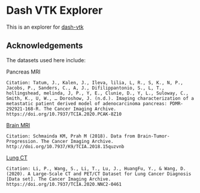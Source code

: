 # Dash VTK Explorer

This is an explorer for [dash-vtk](https://github.com/plotly/dash-vtk)


## Acknowledgements

The datasets used here include:

Pancreas MRI
```
Citation: Tatum, J., Kalen, J., Ileva, lilia, L, R., S, K., N, P., Jacobs, P., Sanders, C., A, J., Difilippantonio, S., L, T., hollingshead, melinda, J, P., Y, E., Clunie, D., Y, L., Suloway, C., Smith, K., U, W., … Doroshow, J. (n.d.). Imaging characterization of a metastatic patient derived model of adenocarcinoma pancreas: PDMR-292921-168-R. The Cancer Imaging Archive. https://doi.org/10.7937/TCIA.2020.PCAK-8Z10
```

[Brain MRI](https://wiki.cancerimagingarchive.net/display/Public/Brain-Tumor-Progression)

```
Citation: Schmainda KM, Prah M (2018). Data from Brain-Tumor-Progression. The Cancer Imaging Archive. http://doi.org/10.7937/K9/TCIA.2018.15quzvnb 
```
    
[Lung CT](https://wiki.cancerimagingarchive.net/pages/viewpage.action?pageId=70224216#70224216bcab02c187174a288dbcbf95d26179e8)

```
Citation: Li, P., Wang, S., Li, T., Lu, J., HuangFu, Y., & Wang, D. (2020). A Large-Scale CT and PET/CT Dataset for Lung Cancer Diagnosis [Data set]. The Cancer Imaging Archive. https://doi.org/10.7937/TCIA.2020.NNC2-0461
```
